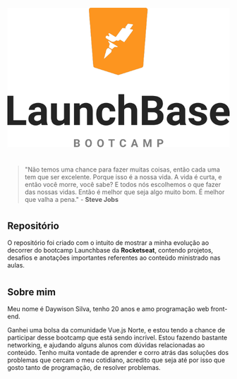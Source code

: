 <p align="center">
    <img src="launchbase_logo.png" alt="Logo Launchbase">
</p>

#
> "Não temos uma chance para fazer muitas coisas, então cada uma tem que ser excelente. Porque isso é a nossa vida. A vida é curta, e então você morre, você sabe? E todos nós escolhemos o que fazer das nossas vidas. Então é melhor que seja algo muito bom. É melhor que valha a pena." - **Steve Jobs**
#
## **Repositório**
O repositório foi criado com o intuito de mostrar a minha evolução ao decorrer do bootcamp Launchbase da **Rocketseat**, contendo projetos, desafios e anotações importantes referentes ao conteúdo ministrado nas aulas. 

#
## **Sobre mim**
Meu nome é Daywison Silva, tenho 20 anos e amo programação web front-end. 

Ganhei uma bolsa da comunidade Vue.js Norte, e estou tendo a chance de participar desse bootcamp que está sendo incrível. Estou fazendo bastante networking, e ajudando alguns alunos com dúvidas relacionadas ao conteúdo. Tenho muita vontade de aprender e corro atrás das soluções dos problemas que cercam o meu cotidiano, acredito que seja até por isso que gosto tanto de programação, de resolver problemas.



